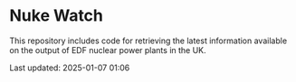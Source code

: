 # Nuke Watch

This repository includes code for retrieving the latest information available on the output of EDF nuclear power plants in the UK.

Last updated: 2025-01-07 01:06